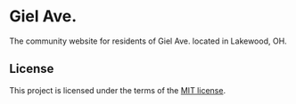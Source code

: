 # Giel Ave.

The community website for residents of Giel Ave. located in Lakewood, OH.

## License

This project is licensed under the terms of the [MIT license](LICENSE.md).